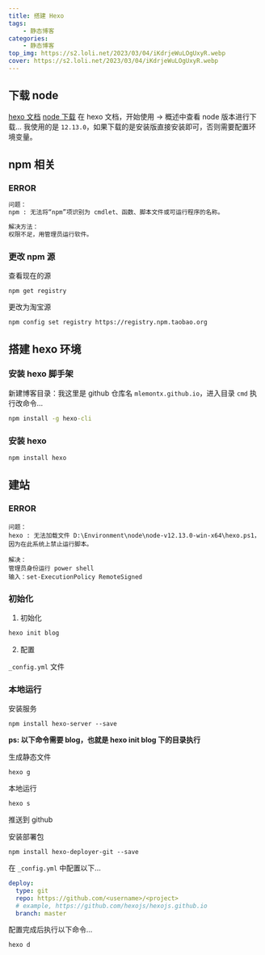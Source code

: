 ```yaml
---
title: 搭建 Hexo
tags: 
    - 静态博客
categories: 
    - 静态博客
top_img: https://s2.loli.net/2023/03/04/iKdrjeWuLOgUxyR.webp
cover: https://s2.loli.net/2023/03/04/iKdrjeWuLOgUxyR.webp
---
```


## 下载 node

[hexo 文档](https://hexo.io/zh-cn/docs/)
[node 下载](https://nodejs.org/dist/)
在 hexo 文档，开始使用 -> 概述中查看 node 版本进行下载...
我使用的是 `12.13.0`，如果下载的是安装版直接安装即可，否则需要配置环境变量。

## npm 相关

### ERROR

```txt
问题：
npm : 无法将“npm”项识别为 cmdlet、函数、脚本文件或可运行程序的名称。

解决方法：
权限不足，用管理员运行软件。
```

### 更改 npm 源

查看现在的源

```shell
npm get registry
```

更改为淘宝源

```shell
npm config set registry https://registry.npm.taobao.org
```

## 搭建 hexo 环境

### 安装 hexo 脚手架

新建博客目录：我这里是 github 仓库名 `mlemontx.github.io`，进入目录 `cmd` 执行改命令...

```cmd
npm install -g hexo-cli
```

### 安装 hexo

```cmd
npm install hexo
```

## 建站

### ERROR

```text
问题：
hexo : 无法加载文件 D:\Environment\node\node-v12.13.0-win-x64\hexo.ps1，因为在此系统上禁止运行脚本。

解决：
管理员身份运行 power shell
输入：set-ExecutionPolicy RemoteSigned
```

### 初始化

1. 初始化
```cmd
hexo init blog
```

2. 配置

`_config.yml` 文件

### 本地运行

安装服务

```shell
npm install hexo-server --save
```

**ps: 以下命令需要 blog，也就是 hexo init blog 下的目录执行**

生成静态文件

```shell
hexo g
```

本地运行

```shell
hexo s
```

推送到 github

安装部署包

```shell
npm install hexo-deployer-git --save
```

在 `_config.yml` 中配置以下...

```yml
deploy:  
  type: git  
  repo: https://github.com/<username>/<project>  
  # example, https://github.com/hexojs/hexojs.github.io  
  branch: master
```

配置完成后执行以下命令...

```shell
hexo d
```